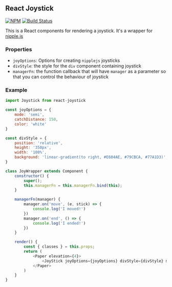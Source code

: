## React Joystick

[![NPM](https://nodei.co/npm/react-joystick.png)](https://nodei.co/npm/react-joystick/)
[![Build Status](https://travis-ci.org/yodahuang/react_joystick.svg?branch=master)](https://travis-ci.org/yodahuang/react_joystick)

This is a React components for rendering a joystick. It's a wrapper for [nipple.js](https://yoannmoinet.github.io/nipplejs/)

### Properties

- `joyOptions`: Options for creating `nipplejs` joysticks
- `divStyle`: the style for the `div` component containing joystick
- `managerFn`: the function callback that will have `manager` as a parameter so that you can control the behaviour of joystick

### Example

```javascript
import Joystick from react-joystick

const joyOptions = {
    mode: 'semi',
    catchDistance: 150,
    color: 'white'
}

const divStyle = {
    position: 'relative',
    height: '350px',
    width: '100%',
    background: 'linear-gradient(to right, #E684AE, #79CBCA, #77A1D3)' /* W3C, IE 10+/ Edge, Firefox 16+, Chrome 26+, Opera 12+, Safari 7+ */
}

class JoyWrapper extends Component {
    constructor() {
        super();
        this.managerFn = this.managerFn.bind(this);
    }

    managerFn(manager) {
        manager.on('move', (e, stick) => {
            console.log('I moved!')
        })
        manager.on('end', () => {
            console.log('I ended!')
        })
    }

    render() {
        const { classes } = this.props;
        return (
            <Paper elevation={4}>
                <JoyStick joyOptions={joyOptions} divStyle={divStyle} managerFn={this.managerFn} />
            </Paper>
        )
    }
}

```